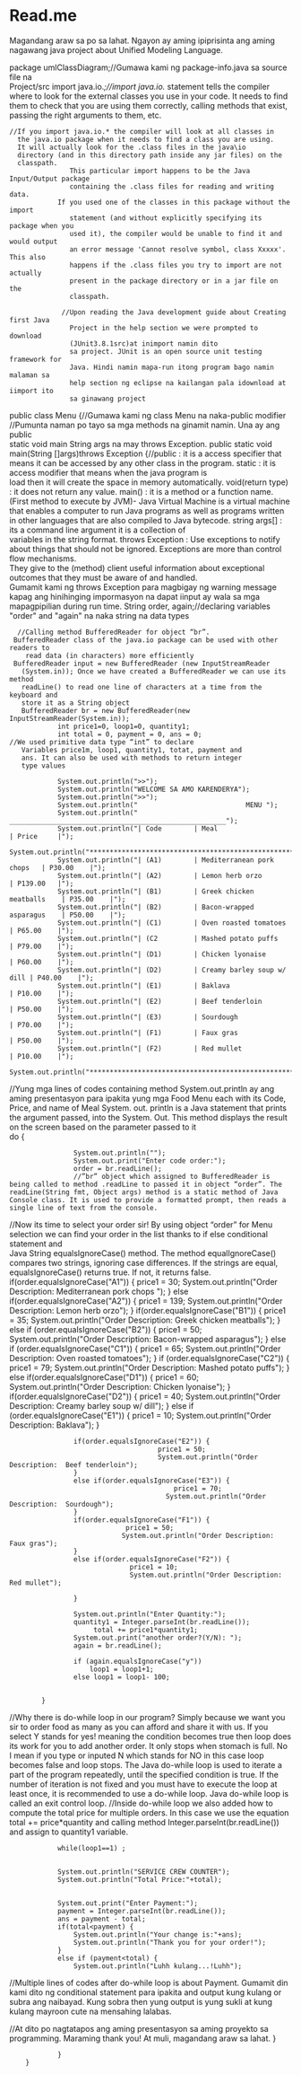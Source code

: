 # Read.me
Magandang araw sa po sa lahat. Ngayon ay aming ipiprisinta ang aming nagawang java project about Unified Modeling Language.

package umlClassDiagram;//Gumawa kami ng package-info.java sa source file na   
                          Project/src
import java.io.*;//import java.io.* statement tells the compiler where to look for 
                   the external classes you use in your code. It needs to find them 
                   to check that you are using them correctly, calling methods that 
                   exist, passing the right arguments to them, etc.
		
    //If you import java.io.* the compiler will look at all classes in      
      the java.io package when it needs to find a class you are using.  
      It will actually look for the .class files in the java\io    
      directory (and in this directory path inside any jar files) on the 
      classpath.
                   This particular import happens to be the Java Input/Output package 
                   containing the .class files for reading and writing data.
   	            If you used one of the classes in this package without the import    
                   statement (and without explicitly specifying its package when you 
                   used it), the compiler would be unable to find it and would output 
                   an error message 'Cannot resolve symbol, class Xxxxx'. This also 
                   happens if the .class files you try to import are not actually 
                   present in the package directory or in a jar file on the 
                   classpath.

                 //Upon reading the Java development guide about Creating first Java 
                   Project in the help section we were prompted to download 
                   (JUnit3.8.1src)at inimport namin dito 
                   sa project. JUnit is an open source unit testing framework for 
                   Java. Hindi namin mapa-run itong program bago namin malaman sa  
                   help section ng eclipse na kailangan pala idownload at iimport ito      
                   sa ginawang project 
				
public class Menu {//Gumawa kami ng class Menu na naka-public modifier
       //Pumunta naman po tayo sa mga methods na ginamit namin. Una ay ang public     
         static  void main String args na may throws Exception.
	public static void main(String []args)throws Exception
		{//public : it is a access specifier that means it can be accessed by 
                any other class in the program.
                static : it is access modifier that means when the java program is     
       	   load then it will create the space in memory automatically.
         	   void(return type) : it does not return any value.
         	   main() : it is a method or a function name.(First method to execute 
                by JVM)- Java Virtual Machine is a virtual machine that enables a 
                computer to run Java programs as well as programs written in other 
                languages that are also compiled to Java bytecode.
                string args[] : its a command line argument it is a collection of                   
                variables in the string format.
                throws Exception : Use exceptions to notify about things that should 
                not be ignored. Exceptions are more than control flow mechanisms.  
                They give to the (method) client useful information about exceptional 
                outcomes that they must be aware of and handled.	
		   Gumamit kami ng throws Exception para magbigay ng warning message   
                kapag ang hinihinging impormasyon na dapat iinput ay wala sa mga   
                mapagpipilian during run time. 
			String order, again;//declaring variables "order" and "again" na 
                                          naka string na data types

      //Calling method BufferedReader for object “br”. 
	 BufferedReader class of the java.io package can be used with other readers to   
        read data (in characters) more efficiently
	 BufferedReader input = new BufferedReader (new InputStreamReader   
       (System.in)); Once we have created a BufferedReader we can use its method  
       readLine() to read one line of characters at a time from the keyboard and 
       store it as a String object    
       BufferedReader br = new BufferedReader(new InputStreamReader(System.in));
				int price1=0, loop1=0, quantity1;
				int total = 0, payment = 0, ans = 0;
	//We used primitive data type “int” to declare 
       Variables price1m, loop1, quantity1, totat, payment and     
       ans. It can also be used with methods to return integer   
       type values
		        
		        System.out.println(">>");
		        System.out.println("WELCOME SA AMO KARENDERYA");
		        System.out.println(">>");
		        System.out.println("                           MENU ");
			    System.out.println(" ______________________________________________________"); 
				System.out.println("| Code        | Meal                       | Price     |");
				System.out.println("*******************************************************");
				System.out.println("| (A1)        | Mediterranean pork chops   | P30.00    |");
				System.out.println("| (A2)        | Lemon herb orzo            | P139.00   |");
				System.out.println("| (B1)        | Greek chicken meatballs    | P35.00    |");
				System.out.println("| (B2)        | Bacon-wrapped asparagus    | P50.00    |");
				System.out.println("| (C1)        | Oven roasted tomatoes      | P65.00    |");
				System.out.println("| (C2         | Mashed potato puffs        | P79.00    |");
				System.out.println("| (D1)        | Chicken lyonaise           | P60.00    |");
		    	System.out.println("| (D2)        | Creamy barley soup w/ dill | P40.00    |");
				System.out.println("| (E1)        | Baklava                    | P10.00    |");
				System.out.println("| (E2)        | Beef tenderloin            | P50.00    |");
				System.out.println("| (E3)        | Sourdough                  | P70.00    |");
				System.out.println("| (F1)        | Faux gras                  | P50.00    |");
				System.out.println("| (F2)        | Red mullet                 | P10.00    |");
				System.out.println("*******************************************************");

//Yung mga lines of codes containing method System.out.println ay ang aming presentasyon para ipakita yung mga Food Menu each with its Code, Price, and name of Meal 
System. out. println is a Java statement that prints the argument passed, into the System. Out. This method displays the result on the screen based on the parameter passed to it			
				do {
					
					System.out.println("");
					System.out.print("Enter code order:");
					order = br.readLine();
					//”br” object which assigned to BufferedReader is being called to method .readLine to passed it in object “order”. The readLine(String fmt, Object args) method is a static method of Java Console class. It is used to provide a formatted prompt, then reads a single line of text from the console.

//Now its time to select your order sir! By using object “order” for Menu selection we can find your order in the list thanks to if else conditional statement and  
Java String equalsIgnoreCase() method. The method equalIgnoreCase() compares two strings, ignoring case differences. If the strings are equal, equalsIgnoreCase() returns true. If not, it returns false.
					if(order.equalsIgnoreCase("A1")) {
						price1 = 30;
						System.out.println("Order Description:  Mediterranean pork chops ");
					}
					else if(order.equalsIgnoreCase("A2")) {
						price1 = 139;
						System.out.println("Order Description:  Lemon herb orzo");
					}
					if(order.equalsIgnoreCase("B1")) {
								price1 = 35;
								System.out.println("Order Description:  Greek chicken meatballs");
				    }
					else if (order.equalsIgnoreCase("B2")) {
								price1 = 50;
								System.out.println("Order Description:  Bacon-wrapped asparagus");
					}
					else if (order.equalsIgnoreCase("C1")) {
								price1 = 65;
								System.out.println("Order Description:  Oven roasted tomatoes");
					}
					if (order.equalsIgnoreCase("C2")) {
									price1 = 79;
									System.out.println("Order Description:  Mashed potato puffs");
					}
					else if(order.equalsIgnoreCase("D1")) {
									price1 = 60;
									System.out.println("Order Description:  Chicken lyonaise");
					}				
					if(order.equalsIgnoreCase("D2")) {
									price1 = 40;
									System.out.println("Order Description:  Creamy barley soup w/ dill");
					}
					else if (order.equalsIgnoreCase("E1")) {
										price1 = 10;
										System.out.println("Order Description:  Baklava");
					}

					if(order.equalsIgnoreCase("E2")) {
								         price1 = 50;
								         System.out.println("Order Description:  Beef tenderloin");
					}			       
				    else if(order.equalsIgnoreCase("E3")) {
								        	 price1 = 70;
		                                   System.out.println("Order Description:  Sourdough");
				    }
					if(order.equalsIgnoreCase("F1")) {
								 price1 = 50;
								System.out.println("Order Description:  Faux gras");
					}
					else if(order.equalsIgnoreCase("F2")) {
								  price1 = 10;
								  System.out.println("Order Description:  Red mullet");
					
					}
								  
					System.out.println("Enter Quantity:");
					quantity1 = Integer.parseInt(br.readLine());
					     total += price1*quantity1;
					System.out.print("another order?(Y/N): ");
					again = br.readLine();
					
					if (again.equalsIgnoreCase("y"))
						loop1 = loop1+1;
					else loop1 = loop1- 100;
					
				
			}
//Why there is do-while loop in our program? Simply because we want you sir to order food as many as you can afford and share it with us. If you select Y stands for yes! meaning the condition becomes true then loop does its work for you to add another order. It only stops when stomach is full. No I mean if you type or inputed N which stands for NO in this case loop becomes false and loop stops.
The Java do-while loop is used to iterate a part of the program repeatedly, until the specified condition is true. If the number of iteration is not fixed and you must have to execute the loop at least once, it is recommended to use a do-while loop. Java do-while loop is called an exit control loop.
//Inside do-while loop we also added how to compute the total price for multiple orders. In this case we use the equation total += price*quantity and calling method Integer.parseInt(br.readLine()) and assign to quantity1 variable. 

				while(loop1==1) ;
				
				
				System.out.println("SERVICE CREW COUNTER");
				System.out.println("Total Price:"+total);
				
				
				System.out.print("Enter Payment:");
				payment = Integer.parseInt(br.readLine());
				ans = payment - total;
				if(total<payment) {
					System.out.println("Your change is:"+ans);
					System.out.println("Thank you for your order!");
				}
				else if (payment<total) {
					System.out.println("Luhh kulang...!Luhh");

//Multiple lines of codes after do-while loop is about Payment. Gumamit din kami dito ng conditional statement para ipakita and output kung kulang or subra ang naibayad. Kung sobra then yung output is yung sukli at kung kulang mayroon cute na mensahing lalabas.

//At dito po nagtatapos ang aming presentasyon sa aming proyekto sa programming. Maraming thank you! At muli, magandang araw sa lahat.
				}
				

				}
		}    
